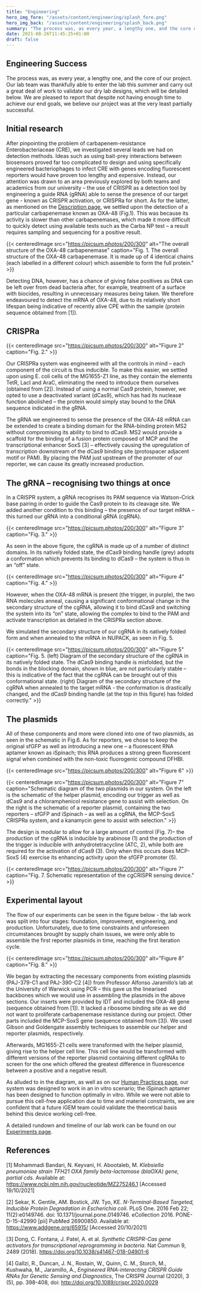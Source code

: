 ```yaml
---
title: "Engineering"
hero_img_fore: "/assets/content/engineering/splash_fore.png"
hero_img_back: "/assets/content/engineering/splash_back.png"
summary: "The process was, as every year, a lengthy one, and the core of our project. Our lab team was thankfully able to enter the lab this summer and carry out a great deal of work to validate our dry designs, which will be detailed below. We are pleased to report that despite not having enough time to achieve all our end goals, we believe we have been successful."
date: 2021-08-26T11:45:25+01:00
draft: false
---
```


## Engineering Success

The process was, as every year, a lengthy one, and the core of our project. Our
lab team was thankfully able to enter the lab this summer and carry out a great
deal of work to validate our dry lab designs, which will be detailed below. We
are pleased to report that despite not having enough time to achieve our end
goals, we believe our project was at the very least partially successful.

## Initial research

After pinpointing the problem of carbapenem-resistance Enterobacteriaceae (CRE),
we investigated several leads we had on detection methods. Ideas such as using
bait-prey interactions between biosensors proved far too complicated to design
and using specifically engineered bacteriophages to infect CRE with genes
encoding fluorescent reporters would have proven too lengthy and expensive.
Instead, our attention was drawn to an area previously explored by both teams
and academics from our university – the use of CRISPR as a detection tool by
engineering a guide RNA (gRNA) able to sense the presence of our target gene -
known as CRISPR activation, or CRISPRa for short. As for the latter, as
mentioned on the [Description page](/Description), we settled upon the detection
of a particular carbapenemase known as OXA-48 (Fig.1). This was because its
activity is slower than other carbapenemases, which made it more difficult to
quickly detect using available tests such as the Carba NP test – a result
requires sampling and sequencing for a positive result.

{{< centeredImage
        src="https://picsum.photos/200/300"
        alt="The overall structure of the OXA-48 carbapenemase"
        caption="Fig. 1. The overall structure of the OXA-48 carbapenemase. It is made up of 4 identical chains (each labelled in a different colour) which assemble to form the full protein." >}}

Detecting DNA, however, has a chance of giving false positives as DNA can be
left over from dead bacteria after, for example, treatment of a surface with
biocides, resulting in unnecessary measures being taken. We therefore
endeavoured to detect the mRNA of OXA-48, due to its relatively short lifespan
being indicative of recently alive CPE within the sample (protein sequence
obtained from [1]).

## CRISPRa

{{< centeredImage
        src="https://picsum.photos/200/300"
        alt="Figure 2"
        caption="Fig. 2." >}}

Our CRISPRa system was engineered with all the controls in mind – each component
of the circuit is thus inducible. To make this easier, we settled upon using E.
coli cells of the MG1655-Z1 line, as they contain the elements TetR, LacI and
AraC, eliminating the need to introduce them ourselves (obtained from [2]).
Instead of using a normal Cas9 protein, however, we opted to use a deactivated
variant (dCas9), which has had its nuclease function abolished – the protein
would simply stay bound to the DNA sequence indicated in the gRNA.

The gRNA we engineered to sense the presence of the OXA-48 mRNA can be extended
to create a binding domain for the RNA-binding protein MS2 without compromising
its ability to bind to dCas9. MS2 would provide a scaffold for the binding of a
fusion protein composed of MCP and the transcriptional enhancer SoxS [3] –
effectively causing the upregulation of transcription downstream of the dCas9
binding site (protospacer adjacent motif or PAM). By placing the PAM just
upstream of the promoter of our reporter, we can cause its greatly increased
production.

## The gRNA – recognising two things at once

In a CRISPR system, a gRNA recognises its PAM sequence via Watson-Crick base
pairing in order to guide the Cas9 protein to its cleavage site. We added
another condition to this binding – the presence of our target mRNA – this
turned our gRNA into a conditional gRNA (cgRNA).

{{< centeredImage
        src="https://picsum.photos/200/300"
        alt="Figure 3"
        caption="Fig. 3." >}}

As seen in the above figure, the cgRNA is made up of a number of distinct
domains. In its natively folded state, the dCas9 binding handle (grey) adopts a
conformation which prevents its binding to dCas9 – the system is thus in an
“off” state.

{{< centeredImage
        src="https://picsum.photos/200/300"
        alt="Figure 4"
        caption="Fig. 4." >}}

However, when the OXA-48 mRNA is present (the trigger, in purple), the two RNA
molecules anneal, causing a significant conformational change in the secondary
structure of the cgRNA, allowing it to bind dCas9 and switching the system into
its “on” state, allowing the complex to bind to the PAM and activate
transcription as detalied in the CRISPRa section above.

We simulated the secondary structure of our cgRNA in its natively folded form
and when annealed to the mRNA in NUPACK, as seen in Fig. 5.

{{< centeredImage
        src="https://picsum.photos/200/300"
        alt="Figure 5"
        caption="Fig. 5. (left) Diagram of the secondary structure of the cgRNA in its natively folded state. The dCas9 binding handle is misfolded, but the bonds in the blocking domain, shown in blue, are not particularly stable – this is indicative of the fact that the cgRNA can be brought out of this conformational state. (right) Diagram of the secondary structure of the cgRNA when annealed to the target mRNA - the conformation is drastically changed, and the dCas9 binding handle (at the top in this figure) has folded correctly." >}}

## The plasmids

All of these components and more were cloned into one of two plasmids, as seen
in the schematic in Fig.6. As for reporters, we chose to keep the original sfGFP
as well as introducing a new one – a fluorescent RNA aptamer known as iSpinach;
this RNA produces a strong green fluorescent signal when combined with the
non-toxic fluorogenic compound DFHBI.

{{< centeredImage
        src="https://picsum.photos/200/300"
        alt="Figure 6" >}}

{{< centeredImage
        src="https://picsum.photos/200/300"
        alt="Figure 7"
        caption="Schematic diagram of the two plasmids in our system. On the left is the schematic of the helper plasmid, encoding our trigger as well as dCas9 and a chloramphenicol resistance gene to assist with selection. On the right is the schematic of a reporter plasmid, containing the two reporters – sfGFP and iSpinach – as well as a cgRNA, the MCP-SoxS CRISPRa system, and a kanamycin gene to assist with selection." >}}

The design is modular to allow for a large amount of control (Fig. 7)– the
production of the cgRNA is inducible by arabinose (1) and the production of the
trigger is inducible with anhydrotetracycline (ATC, 2), while both are required
for the activation of dCas9 (3). Only when this occurs does MCP-SoxS (4)
exercise its enhancing activity upon the sfGFP promoter (5).

{{< centeredImage
        src="https://picsum.photos/200/300"
        alt="Figure 7"
        caption="Fig. 7. Schematic representation of the cgCRISPR sensing device." >}}

## Experimental layout

The flow of our experiments can be seen in the figure below - the lab work was
split into four stages: foundation, improvement, engineering, and production.
Unfortunately, due to time constraints and unforeseen circumstances brought by
supply chain issues, we were only able to assemble the first reporter plasmids
in time, reaching the first iteration cycle.

{{< centeredImage
        src="https://picsum.photos/200/300"
        alt="Figure 8"
        caption="Fig. 8." >}}

We began by extracting the necessary components from existing plasmids
(PAJ-379-C1 and PAJ-390-C2 [4]) from Professor Alfonso Jaramillo’s lab at the
University of Warwick using PCR – this gave us the linearised backbones which we
would use in assembling the plasmids in the above sections. Our inserts were
provided by IDT and included the OXA-48 gene (sequence obtained from [1]). It
lacked a ribosome binding site as we did not want to proliferate carbapenemase
resistance during our project. Other parts included the MCP-SoxS gene (sequence
obtained from [3]). We used Gibson and Goldengate assembly techniques to assemble
our helper and reporter plasmids, respectively.

Afterwards, MG1655-Z1 cells were transformed with the helper plasmid, giving
rise to the helper cell line. This cell line would be transformed with different
versions of the reporter plasmid containing different cgRNAs to screen for the
one which offered the greatest difference in fluorescence between a positive and
a negative result.

As alluded to in the diagram, as well as on our [Human Practices
page](/Human_Practices), our system was designed to work in an in vitro
scenario; the iSpinach aptamer has been designed to function optimally in vitro.
While we were not able to pursue this cell-free application due to time and
materiel constraints, we are confident that a future iGEM team could validate
the theoretical basis behind this device working cell-free.

A detailed rundown and timeline of our lab work can be found on our [Experiments
page](/Experiments).

## References

[1] Mohammadi Bandari, N. Keyvani, H. Abootaleb, M. _Klebsiella pneumoniae strain TFH21 OXA family beta-lactamase (blaOXA) gene, partial cds_. Available at: https://www.ncbi.nlm.nih.gov/nucleotide/MZ275246.1 [Accessed 19/10/2021]

[2] Sekar, K. Gentile, AM. Bostick, JW. Tyo, KE. _N-Terminal-Based Targeted, Inducible Protein Degradation in Escherichia coli_. PLoS One. 2016 Feb 22; 11(2):e0149746. doi: 10.1371/journal.pone.0149746. eCollection 2016. PONE-D-15-42990 [pii] PubMed 26900850. Available at: https://www.addgene.org/65915/ [Accessed 20/10/2021]

[3] Dong, C. Fontana, J. Patel, A. et al. _Synthetic CRISPR-Cas gene activators for transcriptional reprogramming in bacteria_. Nat Commun 9, 2489 (2018). https://doi.org/10.1038/s41467-018-04901-6

[4] Gallzi, R., Duncan, J. N., Rostain, W., Quinn, C. M., Storch, M., Kushwaha, M., Jaramillo, A., _Engineered RNA-interacting CRISPR Guide RNAs for Genetic Sensing and Diagnostics_, The CRISPR Journal (2020), 3 (5), pp. 398-408, doi: http://doi.org/10.1089/crispr.2020.0029
